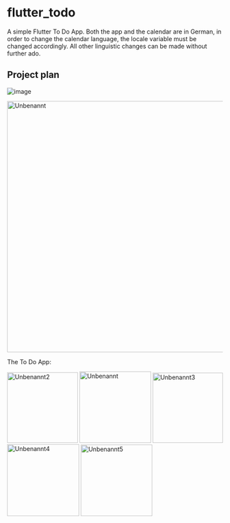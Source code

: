 
# flutter_todo

A simple Flutter To Do App. Both the app and the calendar are in German, in order to change the calendar language, the locale variable must be changed accordingly. All other linguistic changes can be made without further ado.

## Project plan

![image](https://user-images.githubusercontent.com/70135926/123601431-f5765900-d7f7-11eb-87a8-ca9a4c296896.png)

<img width="587" alt="Unbenannt" src="https://user-images.githubusercontent.com/76700334/124226531-90797680-db09-11eb-9e4c-7351c704a418.PNG">




The To Do App:



<img width="165" alt="Unbenannt2" src="https://user-images.githubusercontent.com/76700334/124365341-a4c38d80-dc47-11eb-8e26-0414bd90423c.PNG">
<img width="167" alt="Unbenannt" src="https://user-images.githubusercontent.com/76700334/124365342-a68d5100-dc47-11eb-910b-2a2b9df7c654.PNG">
<img width="164" alt="Unbenannt3" src="https://user-images.githubusercontent.com/76700334/124365346-a9884180-dc47-11eb-929b-1f39af09f856.PNG">
<img width="168" alt="Unbenannt4" src="https://user-images.githubusercontent.com/76700334/124365348-aab96e80-dc47-11eb-9900-1961e153b16f.PNG">
<img width="167" alt="Unbenannt5" src="https://user-images.githubusercontent.com/76700334/124365349-abea9b80-dc47-11eb-8a31-cd275b743454.PNG">


